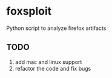 # foxsploit
Python script to analyze firefox artifacts
## TODO
1) add mac and linux support
2) refactor the code and fix bugs
   
